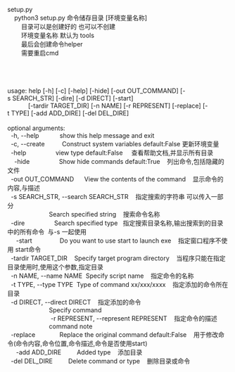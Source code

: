 setup.py<br>
&nbsp;&nbsp;&nbsp;&nbsp;python3&nbsp;setup.py&nbsp;命令储存目录&nbsp;[环境变量名称]<br>
&nbsp;&nbsp;&nbsp;&nbsp;&nbsp;&nbsp;&nbsp;&nbsp;目录可以是创建好的&nbsp;也可以不创建&nbsp;<br>
&nbsp;&nbsp;&nbsp;&nbsp;&nbsp;&nbsp;&nbsp;&nbsp;环境变量名称&nbsp;默认为&nbsp;tools<br>
&nbsp;&nbsp;&nbsp;&nbsp;&nbsp;&nbsp;&nbsp;&nbsp;最后会创建命令helper<br>
&nbsp;&nbsp;&nbsp;&nbsp;&nbsp;&nbsp;&nbsp;&nbsp;需要重启cmd<br>
<br>
<br>
<br>
<br>
usage:&nbsp;help&nbsp;[-h]&nbsp;[-c]&nbsp;[-help]&nbsp;[-hide]&nbsp;[-out&nbsp;OUT_COMMAND]&nbsp;[-s&nbsp;SEARCH_STR]&nbsp;[-dire]&nbsp;[-d&nbsp;DIRECT]&nbsp;[-start]<br>
&nbsp;&nbsp;&nbsp;&nbsp;&nbsp;&nbsp;&nbsp;&nbsp;&nbsp;&nbsp;&nbsp;&nbsp;[-tardir&nbsp;TARGET_DIR]&nbsp;[-n&nbsp;NAME]&nbsp;[-r&nbsp;REPRESENT]&nbsp;[-replace]&nbsp;[-t&nbsp;TYPE]&nbsp;[-add&nbsp;ADD_DIRE]&nbsp;[-del&nbsp;DEL_DIRE]<br>
<br>
optional&nbsp;arguments:<br>
&nbsp;&nbsp;-h,&nbsp;--help&nbsp;&nbsp;&nbsp;&nbsp;&nbsp;&nbsp;&nbsp;&nbsp;&nbsp;&nbsp;&nbsp;&nbsp;show&nbsp;this&nbsp;help&nbsp;message&nbsp;and&nbsp;exit<br>
&nbsp;&nbsp;-c,&nbsp;--create&nbsp;&nbsp;&nbsp;&nbsp;&nbsp;&nbsp;&nbsp;&nbsp;&nbsp;&nbsp;Construct&nbsp;system&nbsp;variables&nbsp;default:False 更新环境变量<br>
&nbsp;&nbsp;-help&nbsp;&nbsp;&nbsp;&nbsp;&nbsp;&nbsp;&nbsp;&nbsp;&nbsp;&nbsp;&nbsp;&nbsp;&nbsp;&nbsp;&nbsp;&nbsp;&nbsp;view&nbsp;type&nbsp;default:False&nbsp;&nbsp;&nbsp;&nbsp;&nbsp;查看帮助文档,并显示所有目录<br>&nbsp;
&nbsp;&nbsp;-hide&nbsp;&nbsp;&nbsp;&nbsp;&nbsp;&nbsp;&nbsp;&nbsp;&nbsp;&nbsp;&nbsp;&nbsp;&nbsp;&nbsp;&nbsp;&nbsp;&nbsp;Show&nbsp;hide&nbsp;commands&nbsp;default:True&nbsp;&nbsp;&nbsp;&nbsp;列出命令,包括隐藏的文件<br>
&nbsp;&nbsp;-out&nbsp;OUT_COMMAND&nbsp;&nbsp;&nbsp;&nbsp;&nbsp;&nbsp;View&nbsp;the&nbsp;contents&nbsp;of&nbsp;the&nbsp;command&nbsp;&nbsp;&nbsp;&nbsp;显示命令的内容,与描述<br>
&nbsp;&nbsp;-s&nbsp;SEARCH_STR,&nbsp;--search&nbsp;SEARCH_STR&nbsp;&nbsp;&nbsp;&nbsp;指定搜索的字符串&nbsp;可以传入一部分<br>
&nbsp;&nbsp;&nbsp;&nbsp;&nbsp;&nbsp;&nbsp;&nbsp;&nbsp;&nbsp;&nbsp;&nbsp;&nbsp;&nbsp;&nbsp;&nbsp;&nbsp;&nbsp;&nbsp;&nbsp;&nbsp;&nbsp;&nbsp;&nbsp;Search&nbsp;specified&nbsp;string&nbsp;&nbsp;&nbsp;&nbsp;搜索命令名称<br>
&nbsp;&nbsp;-dire&nbsp;&nbsp;&nbsp;&nbsp;&nbsp;&nbsp;&nbsp;&nbsp;&nbsp;&nbsp;&nbsp;&nbsp;&nbsp;&nbsp;&nbsp;&nbsp;&nbsp;Search&nbsp;specified&nbsp;type&nbsp;&nbsp;&nbsp;指定搜索目录名称,输出搜索到的目录中的所有命令&nbsp;&nbsp;与-s&nbsp;一起使用<br>
&nbsp;&nbsp;
&nbsp;&nbsp;-start&nbsp;&nbsp;&nbsp;&nbsp;&nbsp;&nbsp;&nbsp;&nbsp;&nbsp;&nbsp;&nbsp;&nbsp;&nbsp;&nbsp;&nbsp;&nbsp;Do&nbsp;you&nbsp;want&nbsp;to&nbsp;use&nbsp;start&nbsp;to&nbsp;launch&nbsp;exe&nbsp;&nbsp;&nbsp;&nbsp;指定窗口程序不使用&nbsp;start命令<br>
&nbsp;&nbsp;-tardir&nbsp;TARGET_DIR&nbsp;&nbsp;&nbsp;&nbsp;Specify&nbsp;target&nbsp;program&nbsp;directory&nbsp;&nbsp;&nbsp;&nbsp;当程序只能在指定目录使用时,使用这个参数,指定目录<br>
&nbsp;&nbsp;-n&nbsp;NAME,&nbsp;--name&nbsp;NAME&nbsp;&nbsp;Specify&nbsp;script&nbsp;name&nbsp;&nbsp;&nbsp;&nbsp;指定命令的名称<br>
&nbsp;&nbsp;-t&nbsp;TYPE,&nbsp;--type&nbsp;TYPE&nbsp;&nbsp;Type&nbsp;of&nbsp;command&nbsp;xx/xxx/xxxx&nbsp;&nbsp;&nbsp;&nbsp;指定添加的命令所在目录<br>
&nbsp;&nbsp;-d&nbsp;DIRECT,&nbsp;--direct&nbsp;DIRECT&nbsp;&nbsp;&nbsp;&nbsp;指定添加的命令<br>
&nbsp;&nbsp;&nbsp;&nbsp;&nbsp;&nbsp;&nbsp;&nbsp;&nbsp;&nbsp;&nbsp;&nbsp;&nbsp;&nbsp;&nbsp;&nbsp;&nbsp;&nbsp;&nbsp;&nbsp;&nbsp;&nbsp;&nbsp;&nbsp;Specify&nbsp;command<br>&nbsp;&nbsp;&nbsp;&nbsp;&nbsp;&nbsp;&nbsp;&nbsp;&nbsp;&nbsp;&nbsp;&nbsp;&nbsp;&nbsp;&nbsp;&nbsp;&nbsp;&nbsp;&nbsp;&nbsp;&nbsp;&nbsp;
&nbsp;&nbsp;-r&nbsp;REPRESENT,&nbsp;--represent&nbsp;REPRESENT&nbsp;&nbsp;&nbsp;&nbsp;指定命令的描述<br>
&nbsp;&nbsp;&nbsp;&nbsp;&nbsp;&nbsp;&nbsp;&nbsp;&nbsp;&nbsp;&nbsp;&nbsp;&nbsp;&nbsp;&nbsp;&nbsp;&nbsp;&nbsp;&nbsp;&nbsp;&nbsp;&nbsp;&nbsp;&nbsp;command&nbsp;note<br>
&nbsp;&nbsp;-replace&nbsp;&nbsp;&nbsp;&nbsp;&nbsp;&nbsp;&nbsp;&nbsp;&nbsp;&nbsp;&nbsp;&nbsp;&nbsp;&nbsp;Replace&nbsp;the&nbsp;original&nbsp;command&nbsp;default:False&nbsp;&nbsp;&nbsp;&nbsp;用于修改命令(命令内容,命令位置,命令描述,命令是否使用start)<br>
&nbsp;&nbsp;
&nbsp;&nbsp;-add&nbsp;ADD_DIRE&nbsp;&nbsp;&nbsp;&nbsp;&nbsp;&nbsp;&nbsp;&nbsp;&nbsp;Added&nbsp;type&nbsp;&nbsp;&nbsp;&nbsp;添加目录<br>
&nbsp;&nbsp;-del&nbsp;DEL_DIRE&nbsp;&nbsp;&nbsp;&nbsp;&nbsp;&nbsp;&nbsp;&nbsp;&nbsp;Delete&nbsp;command&nbsp;or&nbsp;type&nbsp;&nbsp;&nbsp;&nbsp;删除目录或命令<br>
